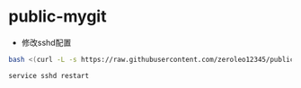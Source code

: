 # public-mygit

- 修改sshd配置
``` bash
bash <(curl -L -s https://raw.githubusercontent.com/zeroleo12345/public-mygit/master/sshd/replace_sshd_config.sh) | tee sshd_config.diff.log

service sshd restart
```
